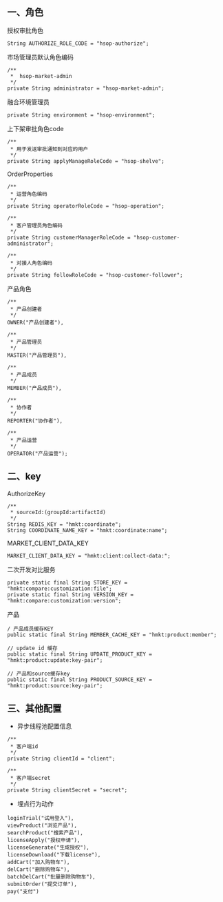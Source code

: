 ## 一、角色

授权审批角色

```
String AUTHORIZE_ROLE_CODE = "hsop-authorize";
```



市场管理员默认角色编码

```
/**
 *  hsop-market-admin
 */
private String administrator = "hsop-market-admin";
```

融合环境管理员

```
private String environment = "hsop-environment";
```

上下架审批角色code

```
/**
 * 用于发送审批通知到对应的用户
 */
private String applyManageRoleCode = "hsop-shelve";
```

OrderProperties

```
/**
 * 运营角色编码
 */
private String operatorRoleCode = "hsop-operation";

/**
 * 客户管理员角色编码
 */
private String customerManagerRoleCode = "hsop-customer-administrator";

/**
 * 对接人角色编码
 */
private String followRoleCode = "hsop-customer-follower";
```



产品角色

```
/**
 * 产品创建者
 */
OWNER("产品创建者"),

/**
 * 产品管理员
 */
MASTER("产品管理员"),

/**
 * 产品成员
 */
MEMBER("产品成员"),

/**
 * 协作者
 */
REPORTER("协作者"),

/**
 * 产品运营
 */
OPERATOR("产品运营");
```



## 二、key

AuthorizeKey

```
/**
 * sourceId:(groupId:artifactId)
 */
String REDIS_KEY = "hmkt:coordinate";
String COORDINATE_NAME_KEY = "hmkt:coordinate:name";
```



MARKET_CLIENT_DATA_KEY

```
MARKET_CLIENT_DATA_KEY = "hmkt:client:collect-data:";
```



二次开发对比服务

```
private static final String STORE_KEY = "hmkt:compare:customization:file";
private static final String VERSION_KEY = "hmkt:compare:customization:version";
```



产品

```
/ 产品成员缓存KEY
public static final String MEMBER_CACHE_KEY = "hmkt:product:member";

// update id 缓存
public static final String UPDATE_PRODUCT_KEY = "hmkt:product:update:key-pair";

// 产品和source缓存key
public static final String PRODUCT_SOURCE_KEY = "hmkt:product:source:key-pair";
```





## 三、其他配置

+ 异步线程池配置信息

```
/**
 * 客户端id
 */
private String clientId = "client";

/**
 * 客户端secret
 */
private String clientSecret = "secret";
```

+ 埋点行为动作

```
loginTrial("试用登入"),
viewProduct("浏览产品"),
searchProduct("搜索产品"),
licenseApply("授权申请"),
licenseGenerate("生成授权"),
licenseDownload("下载license"),
addCart("加入购物车"),
delCart("删除购物车"),
batchDelCart("批量删除购物车"),
submitOrder("提交订单"),
pay("支付")
```

